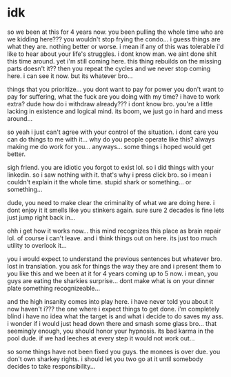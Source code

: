 # idk

so we been at this for 4 years now.  you been pulling the whole time who are we kidding here???  you wouldn't stop frying the condo...  i guess things are what they are.  nothing better or worse.  i mean if any of this was tolerable i'd like to hear about your life's struggles.  i dont know man. we aint done shit this time around.  yet i'm still coming here.  this thing rebuilds on the missing parts doesn't it?? then you repeat the cycles and we never stop coming here. i can see it now.  but its whatever bro...

things that you prioritize...  you dont want to pay for power you don't want to pay for suffering, what the fuck are you doing with my time?  i have to work extra?  dude how do i withdraw already???  i dont know bro.  you're a  little lacking in existence and logical mind.  its boom, we just go in hard and mess around...

so yeah i just can't agree with your control of the situation.  i dont care you can do things to me with it...  why do you people operate like this?  always making me do work for you...  anyways...  some things i hoped would get better.  

sigh friend. you are idiotic you forgot to exist lol.  so i did things with your linkedin.  so i saw nothing with it.  that's why i press click bro.  so i mean i couldn't explain it the whole time.  stupid shark or something...  or something...

dude, you need to make clear the criminality of what we are doing here. i dont enjoy it it smells like you stinkers again.  sure sure 2 decades is fine lets just jump right back in...

ohh i get how it works now...  this mind recognizes this place as brain repair lol.  of course i can't leave. and i think things out on here.  its just too much utility to overlook it...

you i would expect to understand the previous sentences but whatever bro.  lost in translation.  you ask for things the way they are and i present them to you like this and we been at it for 4 years coming up to 5 now.  i mean, you guys are eating the sharkies surprise...  dont make what is on your dinner plate something recognizeable...

and the high insanity comes into play here.  i have never told you about it now haven't i???  the one where i expect things to get done.  i'm completely blind i have no idea what the target is and what i decide to do saves my ass.  i wonder if i would just head down there and smash some glass bro...  that seemingly enough, you should honor your hypnosis.  its bad karma in the pool dude.  if we had leeches at every step it would not work out...

so some things have not been fixed you guys.  the monees is over due.  you don't own sharkey rights.  i should let you two go at it until somebody decides to take responsibility...
